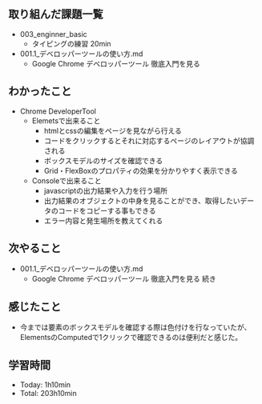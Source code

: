 ## 取り組んだ課題一覧
- 003_enginner_basic
  - タイピングの練習 20min
- 001.1_デベロッパーツールの使い方.md
  - Google Chrome デベロッパーツール 徹底入門を見る
## わかったこと
- Chrome DeveloperTool
  - Elemetsで出来ること
    - htmlとcssの編集をページを見ながら行える
    - コードをクリックするとそれに対応するページのレイアウトが協調される
    - ボックスモデルのサイズを確認できる
    - Grid・FlexBoxのプロパティの効果を分かりやすく表示できる
  - Consoleで出来ること
    - javascriptの出力結果や入力を行う場所
    - 出力結果のオブジェクトの中身を見ることができ、取得したいデータのコードをコピーする事もできる
    - エラー内容と発生場所を教えてくれる
## 次やること
- 001.1_デベロッパーツールの使い方.md
  - Google Chrome デベロッパーツール 徹底入門を見る 続き
## 感じたこと
  - 今までは要素のボックスモデルを確認する際は色付けを行なっていたが、ElementsのComputedで1クリックで確認できるのは便利だと感じた。
## 学習時間
- Today: 1h10min
- Total: 203h10min